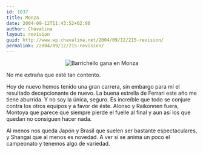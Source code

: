 ```yaml
---
id: 1037
title: Monza
date: 2004-09-12T11:43:52+02:00
author: Chavalina
layout: revision
guid: http://www.wp.chavalina.net/2004/09/12/215-revision/
permalink: /2004/09/12/215-revision/
---
```

<div align="center">
  <img class="imgcentro" src="http://www.chavalina.net/imagenes/fotos/monza-barrichello.jpg" alt="Barrichello gana en Monza" />
</div>

No me extra&ntilde;a que esté tan contento.

Hoy de nuevo hemos tenido una gran carrera, sin embargo para mí el resultado decepcionante de nuevo. La buena estrella de Ferrari este a&ntilde;o me tiene aburrida. Y no soy la &uacute;nica, seguro. Es increíble que todo se conjure contra los otros equipos y a favor de éste. Alonso y Raikonnen fuera, Montoya que parece que siempre pierde el fuelle al final y aun así los que quedan no consiguen hacer nada.

Al menos nos queda Japón y Brasil que suelen ser bastante espectaculares, y Shangai que al menos es novedad. A ver si se anima un poco el campeonato y tenemos algo de variedad.